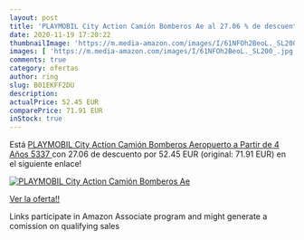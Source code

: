 ```yaml
---
layout: post
title: 'PLAYMOBIL City Action Camión Bomberos Ae al 27.06 % de descuento'
date: 2020-11-19 17:20:22
thumbnailImage: 'https://m.media-amazon.com/images/I/61NFOh2BeoL._SL200_.jpg'
images: [ 'https://m.media-amazon.com/images/I/61NFOh2BeoL._SL200_.jpg' ]
comments: true
category: ofertas
author: ring
slug: B01EKFF2DU
description:
actualPrice: 52.45 EUR
comparePrice: 71.91 EUR
inStock: true
---
```


Está [PLAYMOBIL City Action Camión Bomberos Aeropuerto  a Partir de 4 Años  5337 ](https://www.amazon.es/dp/B01EKFF2DU/?tag=tolees-21) con 27.06 de descuento por 52.45 EUR (original: 71.91 EUR) en el siguiente enlace!

[![PLAYMOBIL City Action Camión Bomberos Ae](https://m.media-amazon.com/images/I/61NFOh2BeoL._SL200_.jpg)](https://www.amazon.es/dp/B01EKFF2DU/?tag=tolees-21)

[Ver la oferta!!](https://www.amazon.es/dp/B01EKFF2DU/?tag=tolees-21)

Links participate in Amazon Associate program and might generate a comission on qualifying sales



